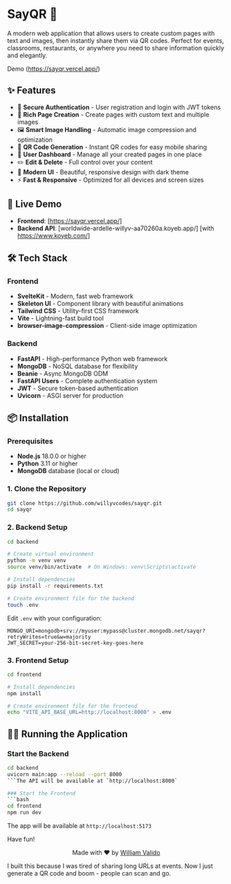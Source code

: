 # SayQR 📱

A modern web application that allows users to create custom pages with text and images, then instantly share them via QR codes. Perfect for events, classrooms, restaurants, or anywhere you need to share information quickly and elegantly.

Demo (https://sayqr.vercel.app/)

## ✨ Features

- 🔐 **Secure Authentication** - User registration and login with JWT tokens
- 📝 **Rich Page Creation** - Create pages with custom text and multiple images
- 🖼️ **Smart Image Handling** - Automatic image compression and optimization
- 📱 **QR Code Generation** - Instant QR codes for easy mobile sharing
- 👤 **User Dashboard** - Manage all your created pages in one place
- ✏️ **Edit & Delete** - Full control over your content
- 🎨 **Modern UI** - Beautiful, responsive design with dark theme
- ⚡ **Fast & Responsive** - Optimized for all devices and screen sizes

## 🚀 Live Demo

- **Frontend**: [https://sayqr.vercel.app/]
- **Backend API**: [worldwide-ardelle-willyv-aa70260a.koyeb.app/] [with https://www.koyeb.com/]

## 🛠️ Tech Stack

### Frontend
- **SvelteKit** - Modern, fast web framework
- **Skeleton UI** - Component library with beautiful animations
- **Tailwind CSS** - Utility-first CSS framework
- **Vite** - Lightning-fast build tool
- **browser-image-compression** - Client-side image optimization

### Backend
- **FastAPI** - High-performance Python web framework
- **MongoDB** - NoSQL database for flexibility
- **Beanie** - Async MongoDB ODM
- **FastAPI Users** - Complete authentication system
- **JWT** - Secure token-based authentication
- **Uvicorn** - ASGI server for production

## 📦 Installation

### Prerequisites
- **Node.js** 18.0.0 or higher
- **Python** 3.11 or higher
- **MongoDB** database (local or cloud)

### 1. Clone the Repository
```bash
git clone https://github.com/willyvcodes/sayqr.git
cd sayqr
```

### 2. Backend Setup
```bash
cd backend

# Create virtual environment
python -m venv venv
source venv/bin/activate  # On Windows: venv\Scripts\activate

# Install dependencies
pip install -r requirements.txt

# Create environment file for the backend
touch .env
```

Edit `.env` with your configuration:
```env
MONGO_URI=mongodb+srv://myuser:mypass@cluster.mongodb.net/sayqr?retryWrites=true&w=majority
JWT_SECRET=your-256-bit-secret-key-goes-here
```

### 3. Frontend Setup
```bash
cd frontend

# Install dependencies
npm install

# Create environment file for the frontend
echo "VITE_API_BASE_URL=http://localhost:8000" > .env
```

## 🏃‍♂️ Running the Application

### Start the Backend
```bash
cd backend
uvicorn main:app --reload --port 8000
```The API will be available at `http://localhost:8000`

### Start the Frontend
```bash
cd frontend
npm run dev
```
The app will be available at `http://localhost:5173`

Have fun!

<div align="center">
Made with ❤️ by <a href="https://github.com/willyvcodese">William Valido</a>
</div>

I built this because I was tired of sharing long URLs at events. Now I just generate a QR code and boom - people can scan and go.
